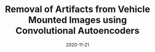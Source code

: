 ---
# Documentation: https://sourcethemes.com/academic/docs/managing-content/

title: "Removal of Artifacts from Vehicle Mounted Images using Convolutional Autoencoders"
summary: "Artifacts due to environmental and device factors are commonplace while acquiring vehicle mounted images. This project aims to ameliorate the effects of different artifacts like rain, snow and haze on vehicle mounted image sequences which should lead to better performance of computer vision tasks like detection and classification."
authors: ["Suhail Najeeb"]
tags: ["artifact removal", "image-enhancement", "autoencoder","deep-learning","computer-vision"]
categories: ["computer-vision"]
date: 2020-11-21

# Optional external URL for project (replaces project detail page).
external_link: "https://github.com/suhailnajeeb/cure-tsd-revisit"

# Featured image
# To use, add an image named `featured.jpg/png` to your page's folder.
# Focal points: Smart, Center, TopLeft, Top, TopRight, Left, Right, BottomLeft, Bottom, BottomRight.
image:
  caption: ""
  focal_point: ""
  preview_only: false

# Custom links (optional).
#   Uncomment and edit lines below to show custom links.
links:
- name: Follow
  url: https://twitter.com/najeeb_suhail
  icon_pack: fab
  icon: twitter

url_code: "https://github.com/suhailnajeeb/cure-tsd-revisit"
url_pdf: ""
url_slides: "https://github.com/suhailnajeeb/cure-tsd-revisit/blob/main/Project%20Presentation.pdf"
url_video: ""

# Slides (optional).
#   Associate this project with Markdown slides.
#   Simply enter your slide deck's filename without extension.
#   E.g. `slides = "example-slides"` references `content/slides/example-slides.md`.
#   Otherwise, set `slides = ""`.
slides: ""
---